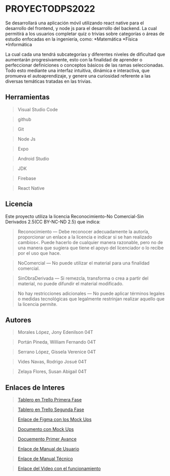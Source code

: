 # PROYECTODPS2022
Se desarrollará una aplicación móvil utilizando react native para el desarrollo del frontend, y node js para el desarrollo del backend. La cual permitirá a los usuarios completar quiz o trivias sobre categorías o áreas de estudio enfocadas en la ingeniería, como:
*Matemática
*Física
*Informática

La cual cada una tendrá subcategorías y diferentes niveles de dificultad que aumentarán progresivamente, esto con la finalidad de aprender o perfeccionar definiciones o conceptos básicos de las ramas seleccionadas. Todo esto mediante una interfaz intuitiva, dinámica e interactiva, que promueva el autoaprendizaje, y genere una curiosidad referente a las diversas temáticas tratadas en las trivias.

## Herramientas

>Visual Studio Code

>github

>Git

>Node Js

>Expo

>Android Studio

>JDK

>Firebase

>React Native

## Licencia

Este proyecto utiliza la licencia Reconocimiento-No Comercial-Sin Derivados 2.5(CC BY-NC-ND 2.5) que indica:

>Reconocimiento — Debe reconocer adecuadamente la autoría, proporcionar un enlace a la licencia e indicar si se han realizado cambios<. Puede hacerlo de cualquier manera razonable, pero no de una manera que sugiera que tiene el apoyo del licenciador o lo recibe por el uso que hace.

>NoComercial — No puede utilizar el material para una finalidad comercial.

>SinObraDerivada — Si remezcla, transforma o crea a partir del material, no puede difundir el material modificado.

>No hay restricciones adicionales — No puede aplicar términos legales o medidas tecnológicas que legalmente restrinjan realizar aquello que la licencia permite.

## Autores

>Morales López, Jony Edenilson 04T

>Portán Pineda, William Fernando 04T

>Serrano López, Gissela Verenice 04T

>Vides Navas, Rodrigo Josué 04T

>Zelaya Flores, Susan Abigail 04T

## Enlaces de Interes

> [Tablero en Trello Primera Fase](https://trello.com/invite/b/kdfqnAij/e5d2b60a058b4b2eca1f3f3e6b9283d2/primera-fase)

> [Tablero en Trello Segunda Fase](https://trello.com/invite/b/GLYeecoN/ATTI82ef9d87dff5a64961cb257670346ea2614B473E/segunda-fase)

> [Enlace de Figma con los Mock Ups](https://www.figma.com/file/UUXvSrQcc56LgRY083Jg5D/DPS?node-id=0%3A1)

> [Documento con Mock Ups](https://drive.google.com/file/d/1nLLfPbYnoT3sTYuHIVRxuFP9J3TIkMFI/view?usp=sharing)

> [Docuemento Primer Avance](https://drive.google.com/file/d/1H4WIaKpQTmlXq5a8ZwX-6aFB3J_7aBDS/view?usp=sharing)

> [Enlace de Manual de Usuario](https://drive.google.com/file/d/1i6gGzqUMIN-EpmottJSAH8YpliQFWll5/view?usp=share_link)

> [Enlace de Manual Técnico](https://drive.google.com/file/d/18hlO9pid12ZMuTMHMnO8LTNd9OEwC9k5/view)

> [Enlace del Video con el funcionamiento](https://drive.google.com/file/d/1yqcjwbw1ocCx58zxvVpi2ldpmWTEOGha/view?usp=sharing)


